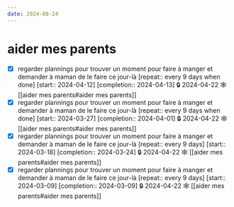 ```yaml
---
date: 2024-08-24
---
```


# aider mes parents
- [X] regarder plannings pour trouver un moment pour faire à manger et demander à maman de le faire ce jour-là  [repeat:: every 9 days when done]  [start:: 2024-04-12]  [completion:: 2024-04-13] 🔒 2024-04-22 🕸️ [[aider mes parents#aider mes parents]]
- [X] regarder plannings pour trouver un moment pour faire à manger et demander à maman de le faire ce jour-là  [repeat:: every 9 days when done]  [start:: 2024-03-27]  [completion:: 2024-04-01] 🔒 2024-04-22 🕸️ [[aider mes parents#aider mes parents]]
- [X] regarder plannings pour trouver un moment pour faire à manger et demander à maman de le faire ce jour-là  [repeat:: every 9 days]  [start:: 2024-03-18]  [completion:: 2024-03-24] 🔒 2024-04-22 🕸️ [[aider mes parents#aider mes parents]]
- [X] regarder plannings pour trouver un moment pour faire à manger et demander à maman de le faire ce jour-là  [repeat:: every 9 days]  [start:: 2024-03-09]  [completion:: 2024-03-09] 🔒 2024-04-22 🕸️ [[aider mes parents#aider mes parents]]
